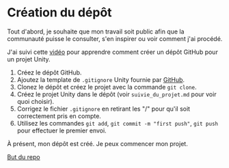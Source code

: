 # Création du dépôt

Tout d'abord, je souhaite que mon travail soit public afin que la communauté puisse le consulter, s'en inspirer ou voir comment j'ai procédé.

J'ai suivi cette [vidéo](https://www.youtube.com/watch?v=qpXxcvS-g3g) pour apprendre comment créer un dépôt GitHub pour un projet Unity.

1. Créez le dépôt GitHub.
2. Ajoutez la template de `.gitignore` Unity fournie par [GitHub](https://github.com/github/gitignore/blob/main/Unity.gitignore).
3. Clonez le dépôt et créez le projet avec la commande `git clone`.
4. Créez le projet Unity dans le dépôt (voir `suivie_du_projet.md` pour voir quoi choisir).
5. Corrigez le fichier `.gitignore` en retirant les "/" pour qu'il soit correctement pris en compte.
6. Utilisez les commandes `git add`, `git commit -m "first push"`, `git push` pour effectuer le premier envoi.

À présent, mon dépôt est créé. Je peux commencer mon projet.

[But du repo](documentation/but.md)
